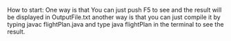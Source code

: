 How to start: One way is that You can just push F5 to see  and the result will be displayed in OutputFile.txt
 another way is that you can just compile it by typing javac flightPlan.java and type java flightPlan in the terminal to see the result.

